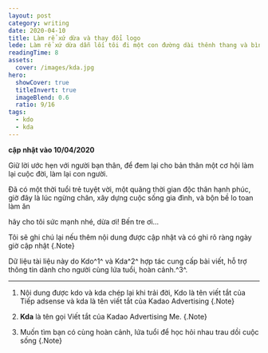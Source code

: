 ```yaml
---
layout: post
category: writing
date: 2020-04-10
title: Làm rể xứ dừa và thay đổi logo
lede: Làm rể xứ dừa dẫn lối tôi đi một con đường dài thênh thang và bình yên, lặng lẽ quan sát cuộc đời.
readingTime: 8
assets:
  cover: /images/kda.jpg
hero:
  showCover: true
  titleInvert: true
  imageBlend: 0.6
  ratio: 9/16
tags:
  - kdo
  - kda
---
```

**cập nhật vào 10/04/2020**

Giữ lời ước hẹn với người bạn thân, để đem lại cho bản thân một cơ hội làm lại cuộc đời, làm lại con người.

<Media ratio="844/1500" image="/images/kda.jpg"/>

Đã có một thời tuổi trẻ tuyệt vời, một quãng thời gian độc thân hạnh phúc, giờ đây là lúc ngừng chân, xây dựng cuộc sống gia đình, và bộn bề lo toan làm ăn

hãy cho tôi sức mạnh nhé, dừa ơi! Bến tre ơi...

Tôi sẽ ghi chú lại nếu thêm nội dung được cập nhật và có ghi rõ ràng ngày giờ cập nhật {.Note}

Dữ liệu tài liệu này do Kdo^1^ và Kda^2^ hợp tác cung cấp bài viết, hỗ trợ thông tin dành cho người cùng lứa tuổi, hoàn cảnh.^3^.

---

1. Nội dung được kdo và kda chép lại khi trải đời, Kdo là tên viết tắt của Tiếp adsense và kda là tên viết tắt của Kadao Advertising {.Note}

2. **Kda** là tên gọi Viết tắt của Kadao Advertising Me. {.Note}

3. Muốn tìm bạn có cùng hoàn cảnh, lứa tuổi để học hỏi nhau trau dồi cuộc sống {.Note}

<script>
import Media from "../../src/components/Media";

export default {
  components: { Media }
}
</script>
